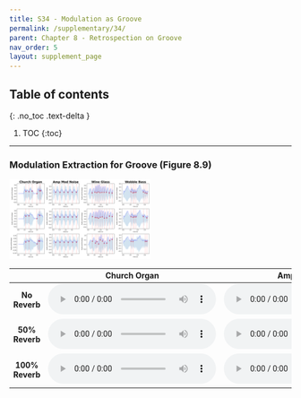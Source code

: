 ```yaml
---
title: S34 - Modulation as Groove
permalink: /supplementary/34/
parent: Chapter 8 - Retrospection on Groove
nav_order: 5
layout: supplement_page
---
```

## Table of contents
{: .no_toc .text-delta }

1. TOC
{:toc}

---

### Modulation Extraction for Groove (Figure 8.9)

<img src="/assets/ch8/s34/slow_envelope_from_hilbert.png" alt="BackPCP 1" style="width: 50%;">


|                        |                                                          Church Organ                                                           |                                                                    Amp Mod Noise                                                                     |                                                          Wine Glass                                                           |                                                           Wobble Bass                                                            | 
|:----------------------:|:-------------------------------------------------------------------------------------------------------------------------------:|:----------------------------------------------------------------------------------------------------------------------------------------------------:|:-----------------------------------------------------------------------------------------------------------------------------:|:--------------------------------------------------------------------------------------------------------------------------------:|
|    **No Reverb**      | <audio width="100" height="100" controls> <source src="/assets/ch8/s34/slow_troughs_plus_audio_Reverb_0_Church Organ.wav" type="audio/wav"></audio> | <audio width="300" height="100" controls> <source src="/assets/ch8/s34/slow_troughs_plus_audio_Reverb_0_Amp Mod Noise.wav" type="audio/wav"></audio> | <audio width="300" height="100" controls> <source src="/assets/ch8/s34/slow_troughs_plus_audio_Reverb_0_Wine Glass.wav" type="audio/wav"></audio> |  <audio width="300" height="100" controls> <source src="/assets/ch8/s34/slow_troughs_plus_audio_Reverb_0_Wobble Bass.wav" type="audio/wav"></audio>  |
| **50% Reverb**       | <audio width="100" height="100" controls> <source src="/assets/ch8/s34/slow_troughs_plus_audio_Reverb_50_Church Organ.wav" type="audio/wav"></audio> | <audio width="300" height="100" controls> <source src="/assets/ch8/s34/slow_troughs_plus_audio_Reverb_50_Amp Mod Noise.wav" type="audio/wav"></audio> | <audio width="300" height="100" controls> <source src="/assets/ch8/s34/slow_troughs_plus_audio_Reverb_50_Wine Glass.wav" type="audio/wav"></audio> | <audio width="300" height="100" controls> <source src="/assets/ch8/s34/slow_troughs_plus_audio_Reverb_50_Wobble Bass.wav" type="audio/wav"></audio>  |
| **100% Reverb**      | <audio width="100" height="100" controls> <source src="/assets/ch8/s34/slow_troughs_plus_audio_Reverb_100_Church Organ.wav" type="audio/wav"></audio> | <audio width="300" height="100" controls> <source src="/assets/ch8/s34/slow_troughs_plus_audio_Reverb_100_Amp Mod Noise.wav" type="audio/wav"></audio> | <audio width="300" height="100" controls> <source src="/assets/ch8/s34/slow_troughs_plus_audio_Reverb_100_Wine Glass.wav" type="audio/wav"></audio> | <audio width="300" height="100" controls> <source src="/assets/ch8/s34/slow_troughs_plus_audio_Reverb_100_Wobble Bass.wav" type="audio/wav"></audio> |

